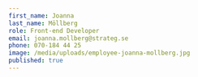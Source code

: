 ```yaml
---
first_name: Joanna
last_name: Möllberg
role: Front-end Developer
email: joanna.mollberg@strateg.se
phone: 070-184 44 25
image: /media/uploads/employee-joanna-mollberg.jpg
published: true
---
```

